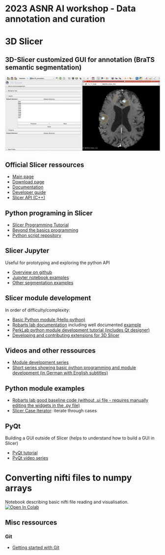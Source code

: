 # 2023 ASNR AI workshop - Data annotation and curation

# 3D Slicer

## 3D-Slicer customized GUI for annotation (BraTS semantic segmentation)

<p align="center">
  <img src="https://github.com/laurentletg/2023_ASNR_AI_workshop_curation/blob/main/readme%20image%20asnr%20ai%20workshop.png" />
</p>


## Official Slicer ressources
- [Main page](https://www.slicer.org)
- [Download page](https://download.slicer.org)
- [Documentation](https://slicer.readthedocs.io/en/latest/)
- [Developer guide](https://slicer.readthedocs.io/en/latest/developer_guide/index.html)
- [Slicer API (C++)](https://apidocs.slicer.org/main/)

## Python programing in Slicer
- [Slicer Programming Tutorial](https://spujol.github.io/SlicerProgrammingTutorial/)
- [Beyond the basics programming](https://www.slicer.org/w/img_auth.php/7/79/SlicerModulesProgrammingBeyondBasics.pdf)
- [Python script repository](https://slicer.readthedocs.io/en/latest/developer_guide/script_repository.html)

## Slicer Jupyter
Useful for prototyping and exploring the python API
- [Overview on github](https://github.com/Slicer/SlicerJupyter)
- [Jupyter notebook examples](https://github.com/Slicer/SlicerNotebooks)
- [Other segmentation examples](https://gist.github.com/lassoan)

## Slicer module development 
In order of difficulty/complexity:
- [Basic Python module (Hello python)](https://www.slicer.org/w/img_auth.php/c/c0/Slicer4_ProgrammingTutorial_Slicer4.5.pdf)
- [Robarts lab documentation](https://www.robarts.ca/computerassistedsurgery/create_your_own/index.html) including well documented [example](https://github.com/lgroves6/SlicerIGTDevelopment/blob/master/YourModuleName.py) 
- [PerkLab python module development tutorial (includes Qt designer)](https://www.slicer.org/wiki/Documentation/Nightly/Training#Tutorials_for_software_developers)
- [Developing and contributing extensions for 3D Slicer](https://docs.google.com/presentation/d/1JXIfs0rAM7DwZAho57Jqz14MRn2BIMrjB17Uj_7Yztc/edit#slide=id.g41f90baec_028)

## Videos and other ressources
- [Module development series](https://www.youtube.com/@3dslicertutorial)
- [Short series showing basic python programming and module development (in German with English subtitles)](https://youtube.com/playlist?list=PLJWCUXz3GeAfmYLiFcKus_c0jcsMnVsgb)

## Python module examples
- [Robarts lab good baseline code (without .ui file - requires manually editing the widgets in the .py file)](https://github.com/lgroves6/SlicerIGTDevelopment/blob/master/YourModuleName.py)
- [Slicer Case Iterator](https://github.com/JoostJM/SlicerCaseIterator): iterate through cases 

## PyQt
Building a GUI outside of Slicer (helps to understand how to build a GUI in Slicer)
- [PyQt tutorial](https://realpython.com/python-pyqt-gui-calculator/)
- [PyQt video series](https://youtu.be/Vde5SH8e1OQ)

# Converting nifti files to numpy arrays
Notebook describing basic nifti file reading and visualisation. 
[![Open In Colab](https://colab.research.google.com/assets/colab-badge.svg)](https://colab.research.google.com/drive/1Gt8e48LP7KFR4Dy1rZDoY7xqAEMCpYuB?usp=sharing)

## Misc ressources
### Git
- [Getting started with Git](https://swcarpentry.github.io/git-novice/)





